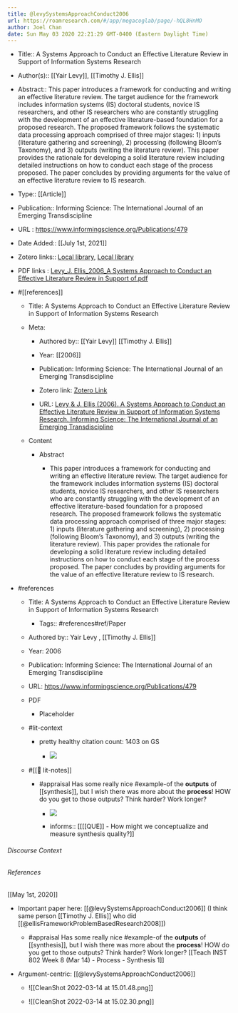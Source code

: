 ```yaml
---
title: @levySystemsApproachConduct2006
url: https://roamresearch.com/#/app/megacoglab/page/-hQL8HnMO
author: Joel Chan
date: Sun May 03 2020 22:21:29 GMT-0400 (Eastern Daylight Time)
---
```


- Title:: A Systems Approach to Conduct an Effective Literature Review in Support of Information Systems Research
- Author(s):: [[Yair Levy]], [[Timothy J. Ellis]]
- Abstract:: This paper introduces a framework for conducting and writing an effective literature review. The target audience for the framework includes information systems (IS) doctoral students, novice IS researchers, and other IS researchers who are constantly struggling with the development of an effective literature-based foundation for a proposed research. The proposed framework follows the systematic data processing approach comprised of three major stages: 1) inputs (literature gathering and screening), 2) processing (following Bloom’s Taxonomy), and 3) outputs (writing the literature review). This paper provides the rationale for developing a solid literature review including detailed instructions on how to conduct each stage of the process proposed. The paper concludes by providing arguments for the value of an effective literature review to IS research.
- Type:: [[Article]]
- Publication:: Informing Science: The International Journal of an Emerging Transdiscipline
- URL : https://www.informingscience.org/Publications/479
- Date Added:: [[July 1st, 2021]]
- Zotero links:: [Local library](zotero://select/groups/2451508/items/X74TQKE4), [Local library](https://www.zotero.org/groups/2451508/items/X74TQKE4)
- PDF links : [Levy_J. Ellis_2006_A Systems Approach to Conduct an Effective Literature Review in Support of.pdf](zotero://open-pdf/groups/2451508/items/A89RJVL7)
- #[[references]]

    - Title: A Systems Approach to Conduct an Effective Literature Review in Support of Information Systems Research

    - Meta:

        - Authored by:: [[Yair Levy]] [[Timothy J. Ellis]]

        - Year: [[2006]]

        - Publication: Informing Science: The International Journal of an Emerging Transdiscipline

        - Zotero link: [Zotero Link](zotero://select/items/1_UB2E6FDX)

        - URL: [Levy & J. Ellis (2006). A Systems Approach to Conduct an Effective Literature Review in Support of Information Systems Research. Informing Science: The International Journal of an Emerging Transdiscipline](https://www.informingscience.org/Publications/479)

    - Content

        - Abstract

            - This paper introduces a framework for conducting and writing an effective literature review. The target audience for the framework includes information systems (IS) doctoral students, novice IS researchers, and other IS researchers who are constantly struggling with the development of an effective literature-based foundation for a proposed research. The proposed framework follows the systematic data processing approach comprised of three major stages: 1) inputs (literature gathering and screening), 2) processing (following Bloom’s Taxonomy), and 3) outputs (writing the literature review). This paper provides the rationale for developing a solid literature review including detailed instructions on how to conduct each stage of the process proposed. The paper concludes by providing arguments for the value of an effective literature review to IS research.
- #references

    - Title: A Systems Approach to Conduct an Effective Literature Review in Support of Information Systems Research

        - Tags:: #references#ref/Paper

    - Authored by::  Yair Levy ,  [[Timothy J. Ellis]]

    - Year: 2006

    - Publication: Informing Science: The International Journal of an Emerging Transdiscipline

    - URL: https://www.informingscience.org/Publications/479

    - PDF

        - Placeholder

    - #lit-context

        - pretty healthy citation count: 1403 on GS

            - ![](https://firebasestorage.googleapis.com/v0/b/firescript-577a2.appspot.com/o/imgs%2Fapp%2Fmegacoglab%2FslZthQzhwa.png?alt=media&token=1b349264-7c2f-48f9-bba4-d1a24cf9dfd1)

    - #[[📝 lit-notes]]

        - #appraisal Has some really nice #example-of the __outputs__ of [[synthesis]], but I wish there was more about the __process__! HOW do you get to those outputs? Think harder? Work longer?

            - ![](https://firebasestorage.googleapis.com/v0/b/firescript-577a2.appspot.com/o/imgs%2Fapp%2Fmegacoglab%2F_nfpTPnARx.png?alt=media&token=9959cebc-424b-4f1f-8469-00325445641d)

            - informs:: [[[[QUE]] - How might we conceptualize and measure synthesis quality?]]

###### Discourse Context



###### References

[[May 1st, 2020]]

- Important paper here: [[@levySystemsApproachConduct2006]] (I think same person [[Timothy J. Ellis]] who did [[@ellisFrameworkProblemBasedResearch2008]])

    - #appraisal Has some really nice #example-of the __outputs__ of [[synthesis]], but I wish there was more about the __process__! HOW do you get to those outputs? Think harder? Work longer?
[[Teach INST 802 Week 8 (Mar 14) - Process - Synthesis 1]]

- Argument-centric: [[@levySystemsApproachConduct2006]]

    - ![[CleanShot 2022-03-14 at 15.01.48.png]]

    - ![[CleanShot 2022-03-14 at 15.02.30.png]]
